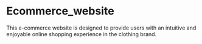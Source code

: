 # Ecommerce_website
This e-commerce website is designed to provide users with an intuitive and enjoyable online shopping experience in the clothing brand. 
